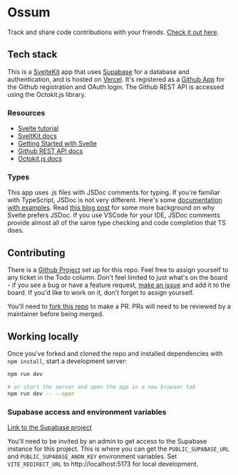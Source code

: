 # Ossum

Track and share code contributions with your friends. [Check it out here](https://ossum.vercel.app/).

## Tech stack

This is a [SvelteKit](https://kit.svelte.dev/) app that uses [Supabase](https://supabase.com/) for a database and authentication, and is hosted on [Vercel](https://vercel.com/). It's registered as a [Github App](https://github.com/apps/ossum-app) for the Github registration and OAuth login. The Github REST API is accessed using the Octokit.js library.

### Resources

- [Svelte tutorial](https://learn.svelte.dev/tutorial/welcome-to-svelte)
- [SveltKit docs](https://kit.svelte.dev/docs/introduction)
- [Getting Started with Svelte](https://css-tricks.com/getting-started-with-sveltekit/)
- [Github REST API docs](https://docs.github.com/en/rest?apiVersion=2022-11-28)
- [Octokit.js docs](https://github.com/octokit/octokit.js)

### Types

This app uses .js files with JSDoc comments for typing. If you're familiar with TypeScript, JSDoc is not very different. Here's some [documentation with examples](https://www.typescriptlang.org/docs/handbook/jsdoc-supported-types.html). Read [this blog post](https://devclass.com/2023/05/11/typescript-is-not-worth-it-for-developing-libraries-says-svelte-author-as-team-switches-to-javascript-and-jsdoc/) for some more background on why Svelte prefers JSDoc. If you use VSCode for your IDE, JSDoc comments provide almost all of the same type checking and code completion that TS does.

## Contributing

There is a [Github Project](https://github.com/users/ubercj/projects/1) set up for this repo. Feel free to assign yourself to any ticket in the Todo column. Don't feel limited to just what's on the board - if you see a bug or have a feature request, [make an issue](https://github.com/ubercj/ossum/issues) and add it to the board. If you'd like to work on it, don't forget to assign yourself.

You'll need to [fork this repo](https://docs.github.com/en/get-started/quickstart/fork-a-repo) to make a PR. PRs will need to be reviewed by a maintainer before being merged.

## Working locally

Once you've forked and cloned the repo and installed dependencies with `npm install`, start a development server:

```bash
npm run dev

# or start the server and open the app in a new browser tab
npm run dev -- --open
```

### Supabase access and environment variables

[Link to the Supabase project](https://supabase.com/dashboard/project/hzfkrflswmppapxmbrfp)

You'll need to be invited by an admin to get access to the Supabase instance for this project. This is where you can get the `PUBLIC_SUPABASE_URL` and `PUBLIC_SUPABASE_ANON_KEY` environment variables. Set `VITE_REDIRECT_URL` to http://localhost:5173 for local development.

